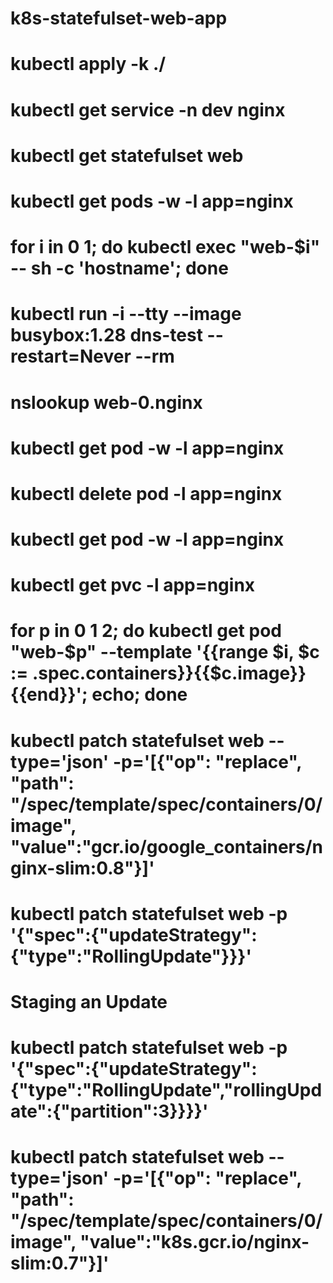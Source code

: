 # k8s-statefulset-web-app
# kubectl apply -k ./
# kubectl get service -n dev nginx
# kubectl get statefulset web
# kubectl get pods -w -l app=nginx
# for i in 0 1; do kubectl exec "web-$i" -- sh -c 'hostname'; done
# kubectl run -i --tty --image busybox:1.28 dns-test --restart=Never --rm
# nslookup web-0.nginx
# kubectl get pod -w -l app=nginx
# kubectl delete pod -l app=nginx
# kubectl get pod -w -l app=nginx
# kubectl get pvc -l app=nginx
# for p in 0 1 2; do kubectl get pod "web-$p" --template '{{range $i, $c := .spec.containers}}{{$c.image}}{{end}}'; echo; done
# kubectl patch statefulset web --type='json' -p='[{"op": "replace", "path": "/spec/template/spec/containers/0/image", "value":"gcr.io/google_containers/nginx-slim:0.8"}]'
# kubectl patch statefulset web -p '{"spec":{"updateStrategy":{"type":"RollingUpdate"}}}'

# Staging an Update
# kubectl patch statefulset web -p '{"spec":{"updateStrategy":{"type":"RollingUpdate","rollingUpdate":{"partition":3}}}}'
# kubectl patch statefulset web --type='json' -p='[{"op": "replace", "path": "/spec/template/spec/containers/0/image", "value":"k8s.gcr.io/nginx-slim:0.7"}]'
